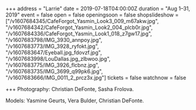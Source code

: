 +++
address = "Larrie"
date = 2019-07-18T04:00:00Z
duration = "Aug 1–31, 2019"
event = false
open = false
openingsoon = false
shopslideshow = ["/v1607684345/CafeForgot_Yasmin_Look3_009_m67akw.jpg", "/v1607684342/CafeForgot_Yasmin_Look2_004_plcb0r.jpg", "/v1607684336/CafeForgot_Yasmin_Look1_018_z7gw17.jpg", "/v1607683798/IMG_3930_annpoy.jpg", "/v1607683773/IMG_3928_ryfokt.jpg", "/v1607683647/Eyeball.jpg_fdovzf.jpg", "/v1607683998/LouDallas.jpg_zlbwoo.jpg", "/v1607683775/IMG_3926_flcbnz.jpg", "/v1607683735/IMG_3699_q99pk6.jpg", "/v1607683666/IMG_0011_2_prcz3x.jpg"]
tickets = false
watchnow = false

+++
Photography: Christian DeFonte, Sasha Frolova.

Models: Yasmine Geurts, Vera Bulder, Christian DeFonte.